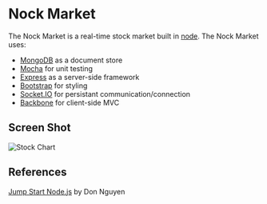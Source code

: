 Nock Market
===========

The Nock Market is a real-time stock market built in [node](http://nodejs.org/).  The Nock Market uses:
  * [MongoDB](http://www.mongodb.org/) as a document store
  * [Mocha](http://mochajs.org/) for unit testing
  * [Express](http://expressjs.com/) as a server-side framework
  * [Bootstrap](http://getbootstrap.com/) for styling
  * [Socket.IO](http://socket.io/) for persistant communication/connection
  * [Backbone](http://backbonejs.org/) for client-side MVC

Screen Shot
---
![Stock Chart](https://raw.github.com/NathanielWroblewski/nock_market/master/public/images/screen_shot.png)

References
---

[Jump Start Node.js](http://www.sitepoint.com/store/jump-start-node-js/) by Don Nguyen
